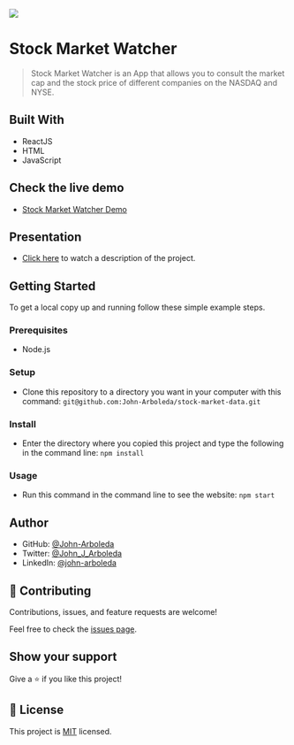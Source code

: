 ![](https://img.shields.io/badge/Microverse-blueviolet)

# Stock Market Watcher

> Stock Market Watcher is an App that allows you to consult the market cap and the stock price of different companies on the NASDAQ and NYSE. 

## Built With

- ReactJS
- HTML
- JavaScript

## Check the live demo
- [Stock Market Watcher Demo](https://john-arboleda.github.io/stock-market-data/)

## Presentation
- [Click here](https://www.loom.com/share/667831a827a142f099e657bebc1cb590) to watch a description of the project.

## Getting Started

To get a local copy up and running follow these simple example steps.

### Prerequisites

- Node.js

### Setup

- Clone this repository to a directory you want in your computer with this command: ```git@github.com:John-Arboleda/stock-market-data.git```

### Install

- Enter the directory where you copied this project and type the following in the command line: ```npm install```

### Usage

- Run this command in the command line to see the website: ```npm start```

## Author

- GitHub: [@John-Arboleda](https://github.com/John-Arboleda)
- Twitter: [@John_J_Arboleda](https://twitter.com/John_J_Arboleda)
- LinkedIn: [@john-arboleda](https://www.linkedin.com/in/john-arboleda/)

## 🤝 Contributing

Contributions, issues, and feature requests are welcome!

Feel free to check the [issues page](../../issues/).

## Show your support

Give a ⭐️ if you like this project!

## 📝 License

This project is [MIT](./LICENSE) licensed.
